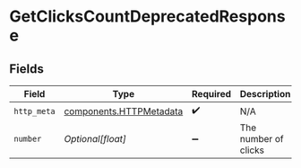 # GetClicksCountDeprecatedResponse


## Fields

| Field                                                              | Type                                                               | Required                                                           | Description                                                        |
| ------------------------------------------------------------------ | ------------------------------------------------------------------ | ------------------------------------------------------------------ | ------------------------------------------------------------------ |
| `http_meta`                                                        | [components.HTTPMetadata](../../models/components/httpmetadata.md) | :heavy_check_mark:                                                 | N/A                                                                |
| `number`                                                           | *Optional[float]*                                                  | :heavy_minus_sign:                                                 | The number of clicks                                               |